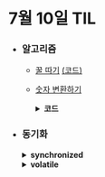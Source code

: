 # 7월 10일 TIL

* ### 알고리즘
  * [꿀 따기](https://www.acmicpc.net/problem/21758) [(코드)](https://www.acmicpc.net/source/80867083)<br/>

  * [숫자 변환하기](https://school.programmers.co.kr/learn/courses/30/lessons/154538)
    <details>
      <summary><strong>코드</strong></summary>

    ```java

        import java.util.*;

        class Solution {
            public int solution(int x, int y, int n) {
                return bfs(x, y, n);
            }
            
            private int bfs(int x, int y, int n){
                if(x == y)return 0;
                
                ArrayDeque<int[]> que = new ArrayDeque<>();
                Map<Integer, Boolean> visit = new HashMap<>();
                
                visit.put(x, true);
                que.add(new int[]{x, 0});
                
                final int[][] dx = {{2,0},{3,0},{1,n}};
                
                while(!que.isEmpty()){
                    int[] cur = que.poll();
                    
                    int curX = cur[0], dist = cur[1];
                    
                    for(int i=0 ; i<3 ; i++){
                        int nx = curX * dx[i][0] + dx[i][1];
                        
                        if(nx == y){
                            return dist + 1;
                        }
                        
                        if(nx > y || visit.containsKey(nx)){
                            continue;
                        }
                        
                        visit.put(nx, true);
                        que.add(new int[]{nx, dist + 1});
                    }
                }
                
                return -1;
            }
        }

       ```    
  
    </details>

 * ### 동기화
    <details>
     <summary><strong>synchronized</strong></summary>
     Java는 메모리 영역 중 static 영역과 heap 영역을 공유하며 쓰레드가 동작한다. 이로 인해, 생기는 원자성을 해결하기 위해 synchronized를 사용한다. synchronized는 <strong>synchronized method, synchronized block, static synchronized method, static synchronized</strong> 4가지 방식이 있다. synchronized method, synchronized block는 <u>인스턴스 단위</u>로 lock을 걸고, static synchronized method, static synchronized는 <u>클래스 단위</u>로 lock을 건다.

    > 1. **synchronized method**: 같은 객체를 이용했을 때만 synchronized로 선언된 메소드끼리 lock을 공유한다. 다시 말해, synchronized로 선언하지 않은 메소드는 lock을 공유하지 않아서 기다리지 않고 바로 실행한다.
    > <br/>
    > 2. **synchronized block**: synchronized block은 메소드 안에 특정 코드 부분만 lock을 거는 방식입니다. synchronized block을 사용하는 방식은 2가지가 있는데, <mark>synchronized(this)</mark>와 <mark>synchronized(object)</mark>이다.
    > synchronized(this)는 객체 자신에게 lock을 걸기 때문에 여러 스레드가 서로 다른 synchronized block를 호출하려고 해도 기다려야 하기 때문에 효율적이지 못합니다.
    > synchronized(object)는 객체를 선언하고 이것을 이용해서 lock을 걸어준다. 같은 객체를 가지고 있는 synchronized block끼리 lock을 공유하기 때문에 전체가 기다리는 비효율적인 문제를 해결할 수 있다.
    lock을 객체로 설정하면 해당 인스턴스만 lock이 걸리고 .class형식으로 설정하면 클래스 단위로 lock을 건다
    > <br/>
    > 3. **static synchronized method**: static을 추가함으로써 클래스 단위로 lock을 걸게 된다. static synchronized와 synchronized는 lock을 공유하지 않기 때문에 동시에 사용하면 동기화 이슈가 발생한다.
    > <br/>
    > 4. **static synchronized block**: static 특성 때문에 this를 이용할 수 없다. lock을 객체로 설정하면 해당 인스턴스만 lock이 걸리고 .class형식으로 설정하면 클래스 단위로 lock을 건다.
   </details>
   <details>
    <summary><strong>volatile</strong></summary>
    Java는 메인 메모리에 있는 공유 자원을 CPU 레지스터에 저장하고 사용을 한다. 
    그래서, 두 개 이상의 스레드가 같은 공유 자원을 바라본다고 했을 때, 문제가 발생할 수 있다. 
    Thread A가 counter=0라는 공유 변수에 7을 할당한다고 해도 메인 메모리에 있는 값은 변하지 않아서 같은 자원을 바라보는 Thread B는 아래 그림 처럼 counter=0를 볼 수 밖에 없다.

    <br/>
    <a href=https://jenkov.com/tutorials/java-concurrency/volatile.html>
    <img src=https://github.com/jgm0327/SoloJootCamp/assets/100139942/1da8472b-1fdb-456e-bb50-eb754d8a3ca1></img>
    </a>

    이 때, volatile을 사용하면 cpu 레지스터에 저장하는 것이 아닌 메인 메모리를 바라본다.

    <a href=https://jenkov.com/tutorials/java-concurrency/volatile.html>
    <img src=https://github.com/jgm0327/SoloJootCamp/assets/100139942/68bd5777-db25-487a-bf30-4b5cdbdf3526></img>
    </a>

    volatile을 사용하면 가시성에 대한 문제를 해결할 수 있지만, cpu 레지스터보다 메인 메모리에서 값을 읽어야 해서 성능적으로 문제가 생길 수 있다. 
    따라서, 한 쓰레드에서 변수의 값을 쓰고, 다른 쓰레드에서 그 값을 읽는 경우에는 volatile을 사용할 때 적절히 사용해야 한다.
    
   </details>
